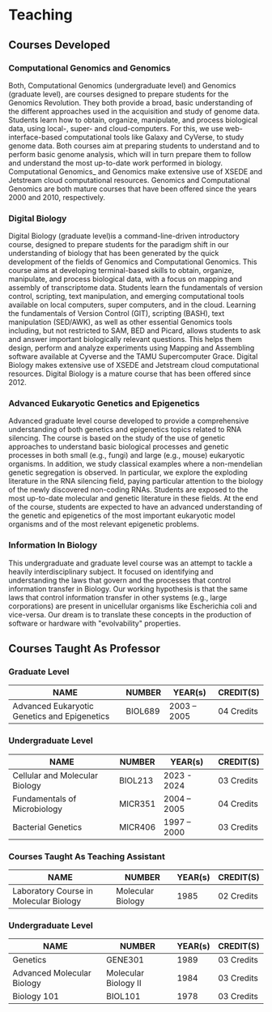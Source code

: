 # **Teaching**

## **Courses Developed**

### **Computational Genomics and Genomics**
Both, Computational Genomics (undergraduate level) and Genomics
(graduate level), are courses designed to prepare students for the
Genomics Revolution. They both provide a broad, basic understanding of
the different approaches used in the acquisition and study of genome
data. Students learn how to obtain, organize, manipulate, and process
biological data, using local-, super- and cloud-computers. For this,
we use web-interface-based computational tools like Galaxy and
CyVerse, to study genome data. Both courses aim at preparing students
to understand and to perform basic genome analysis, which will in turn
prepare them to follow and understand the most up-to-date work
performed in biology. Computational Genomics_ and Genomics make
extensive use of XSEDE and Jetstream cloud computational
resources. Genomics and Computational Genomics are both mature courses
that have been offered since the years 2000 and 2010, respectively.

### **Digital Biology**
Digital Biology (graduate level)is a command-line-driven introductory
course, designed to prepare students for the paradigm shift in our
understanding of biology that has been generated by the quick
development of the fields of Genomics and Computational Genomics. This
course aims at developing terminal-based skills to obtain, organize,
manipulate, and process biological data, with a focus on mapping and
assembly of transcriptome data. Students learn the fundamentals of
version control, scripting, text manipulation, and emerging
computational tools available on local computers, super computers, and
in the cloud. Learning the fundamentals of Version Control (GIT),
scripting (BASH), text manipulation (SED/AWK), as well as other
essential Genomics tools including, but not restricted to SAM, BED and
Picard, allows students to ask and answer important biologically
relevant questions. This helps them design, perform and analyze
experiments using Mapping and Assembling software available at Cyverse
and the TAMU Supercomputer Grace. Digital Biology makes extensive use
of XSEDE and Jetstream cloud computational resources. Digital Biology
is a mature course that has been offered since 2012.

### **Advanced Eukaryotic Genetics and Epigenetics**
Advanced graduate level course developed to provide a comprehensive
understanding of both genetics and epigenetics topics related to RNA
silencing. The course is based on the study of the use of genetic
approaches to understand basic biological processes and genetic
processes in both small (e.g., fungi) and large (e.g., mouse)
eukaryotic organisms. In addition, we study classical examples where a
non-mendelian genetic segregation is observed. In particular, we
explore the exploding literature in the RNA silencing field, paying
particular attention to the biology of the newly discovered non-coding
RNAs. Students are exposed to the most up-to-date molecular and
genetic literature in these fields. At the end of the course, students
are expected to have an advanced understanding of the genetic and
epigenetics of the most important eukaryotic model organisms and of
the most relevant epigenetic problems.

### **Information In Biology**
This undergraduate and graduate level course was an attempt to tackle
a heavily interdisciplinary subject. It focused on identifying and
understanding the laws that govern and the processes that control
information transfer in Biology. Our working hypothesis is that the
same laws that control information transfer in other systems (e.g.,
large corporations) are present in unicellular organisms like
Escherichia coli and vice-versa. Our dream is to translate these
concepts in the production of software or hardware with "evolvability"
properties.

## **Courses Taught As Professor**

### **Graduate Level**
| NAME                                         | NUMBER  | YEAR(s)     | CREDIT(S)  |
|----------------------------------------------|---------|-------------|------------|
| Advanced Eukaryotic Genetics and Epigenetics | BIOL689 | 2003 – 2005 | 04 Credits |

### **Undergraduate Level**
| NAME                           | NUMBER  | YEAR(s)     | CREDIT(S)  |
|--------------------------------|---------|-------------|------------|
| Cellular and Molecular Biology | BIOL213 | 2023 - 2024 | 03 Credits |
| Fundamentals of Microbiology   | MICR351 | 2004 – 2005 | 04 Credits |
| Bacterial Genetics             | MICR406 | 1997 – 2000 | 03 Credits |

### **Courses Taught As Teaching Assistant**
| NAME                                   | NUMBER            | YEAR(s) | CREDIT(S)  |
|----------------------------------------|-------------------|---------|------------|
| Laboratory Course in Molecular Biology | Molecular Biology | 1985    | 02 Credits |

### **Undergraduate Level**
| NAME                       | NUMBER               | YEAR(s) | CREDIT(S)  |
|----------------------------|----------------------|---------|------------|
| Genetics                   | GENE301              | 1989    | 03 Credits |
| Advanced Molecular Biology | Molecular Biology II | 1984    | 03 Credits |
| Biology 101                | BIOL101              | 1978    | 03 Credits |
